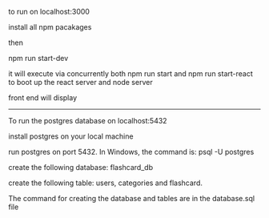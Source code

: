 to run on localhost:3000

install all npm pacakages

then 

npm run start-dev

it will execute via concurrently both npm run start and npm run start-react to boot up the react server and node server

front end will display

-----------------------------------------------------------------------------------------------------------------------------
To run the postgres database on localhost:5432

install postgres on your local machine

run postgres on port 5432. In Windows, the command is: psql -U postgres

create the following database: flashcard_db

create the following table: users, categories and flashcard.

The command for creating the database and tables are in the database.sql file

